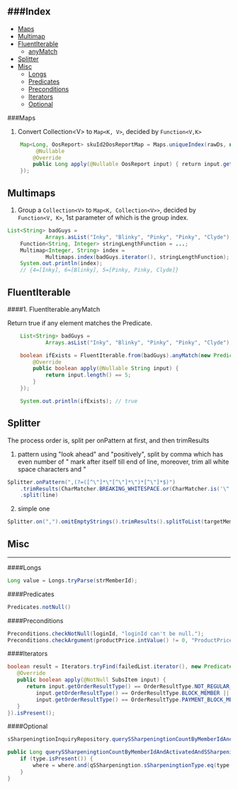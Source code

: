 
###Index
---

* [Maps](#maps)
* [Multimap](#multimaps)
* [FluentIterable](#fluentiterable)
    - [anyMatch](#1-fluentiterableanymatch)
* [Splitter](#splitter)
* [Misc](#misc)
    - [Longs](#longs)
    - [Predicates](#predicates)
    - [Preconditions](#preconditions)
    - [Iterators](#iterators)
    - [Optional](#optional)


###Maps

1. Convert Collection\<V\> to `Map<K, V>`, decided by `Function<V,K>`

```java
    Map<Long, OosReport> skuId2OosReportMap = Maps.uniqueIndex(rawDs, new Function<OosReport, Long>() {
         @Nullable 
        @Override 
        public Long apply(@Nullable OosReport input) { return input.getSkuId(); }
    });
```


Multimaps
---

1. Group a `Collection<V>` to `Map<K, Collection<V>>`, decided by `Function<V, K>`, 1st parameter of which is the group index.

```java
List<String> badGuys =
            Arrays.asList("Inky", "Blinky", "Pinky", "Pinky", "Clyde");
    Function<String, Integer> stringLengthFunction = ...;
    Multimap<Integer, String> index =
            Multimaps.index(badGuys.iterator(), stringLengthFunction);
    System.out.println(index);
    // {4=[Inky], 6=[Blinky], 5=[Pinky, Pinky, Clyde]}
```

FluentIterable
---
####1. FluentIterable.anyMatch

Return true if any element matches the Predicate.

```java
    List<String> badGuys =
            Arrays.asList("Inky", "Blinky", "Pinky", "Pinky", "Clyde");

    boolean ifExists = FluentIterable.from(badGuys).anyMatch(new Predicate<String>() {
        @Override
        public boolean apply(@Nullable String input) {
            return input.length() == 5;
        }
    });

    System.out.println(ifExists); // true
```

Splitter
---
The process order is, split per onPattern at first, and then trimResults

1. pattern using "look ahead" and "positively", split by comma which has even number of " mark after itself till end of line, moreover, trim all white space characters and " 
```java
Splitter.onPattern(",(?=([^\"]*\"[^\"]*\")*[^\"]*$)")
    .trimResults(CharMatcher.BREAKING_WHITESPACE.or(CharMatcher.is('\"')))
    .split(line)
```

2. simple one
```java
Splitter.on(",").omitEmptyStrings().trimResults().splitToList(targetMemberIds)
```

Misc
---
---

####Longs
```java
Long value = Longs.tryParse(strMemberId);
```

####Predicates
```java
Predicates.notNull()
```

####Preconditions
```java
Preconditions.checkNotNull(loginId, "loginId can't be null.");
Preconditions.checkArgument(productPrice.intValue() != 0, "ProductPrice is zero!!!");
```

####Iterators
```java
boolean result = Iterators.tryFind(failedList.iterator(), new Predicate<SubsItem>() {
   @Override
   public boolean apply(@NotNull SubsItem input) {
      return input.getOrderResultType() == OrderResultType.NOT_REGULAR_MEMBER_TYPE ||
         input.getOrderResultType() == OrderResultType.BLOCK_MEMBER ||
         input.getOrderResultType() == OrderResultType.PAYMENT_BLOCK_MEMBER;
   }
}).isPresent();

```

####Optional

```java
sSharpeningtionInquiryRepository.querySSharpeningtionCountByMemberIdAndActivatedAndSSharpeningtionType(memberId, active, Optional.<SSharpeningtionType>absent());

public Long querySSharpeningtionCountByMemberIdAndActivatedAndSSharpeningtionType(String memberId, Boolean activated, Optional<SSharpeningtionType> type) {
    if (type.isPresent()) {
        where = where.and(qSSharpeningtion.sSharpeningtionType.eq(type.get()));
    }
}
```
